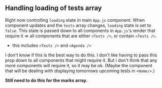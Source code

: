 ## Handling loading of tests array

Right now controlling `loading` state in main `App.js` component. When component updates and the `tests` array changes, `loading` state is set to `false`.
This state is passed down to all components in `App.js`'s render that require it => all components that are either `<Tests />`, or contain `<Tests />`.
  - this includes `<Tests />` and `<Agenda />`

I don't know if this is the best way to do this. I don't like having to pass this prop down to all components that might require it. But i don't think that any more components will require it, so it may be ok. (Maybe the component that will be dealing with displaying tomorrows upcoming tests in `<Home/>`.)

**Still need to do this for the marks array.**